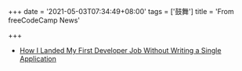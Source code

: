 +++
date = '2021-05-03T07:34:49+08:00'
tags = ['鼓舞']
title = 'From freeCodeCamp News'

+++

- [How I Landed My First Developer Job Without Writing a Single Application](https://www.freecodecamp.org/news/how-i-landed-my-first-developer-job-without-an-application/)
